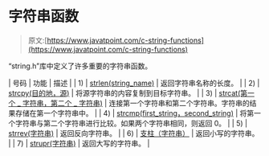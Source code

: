 # 字符串函数

> 原文:[https://www.javatpoint.com/c-string-functions](https://www.javatpoint.com/c-string-functions)

“string.h”库中定义了许多重要的字符串函数。

| 号码 | 功能 | 描述 |
| 1) | [strlen(string_name)](c-strlen) | 返回字符串名称的长度。 |
| 2) | [strcpy(目的地，源)](c-strcpy) | 将源字符串的内容复制到目标字符串。 |
| 3) | [strcat(第一个 _ 字符串，第二个 _ 字符串)](c-strcat) | 连接第一个字符串和第二个字符串。字符串的结果存储在第一个字符串中。 |
| 4) | [strcmp(first_string，second_string)](c-strcmp) | 将第一个字符串与第二个字符串进行比较。如果两个字符串相同，则返回 0。 |
| 5) | [strrev(字符串)](c-strrev) | 返回反向字符串。 |
| 6) | [支柱（字符串）](c-strlwr) | 返回小写的字符串。 |
| 7) | [strupr(字符串)](c-strupr) | 返回大写的字符串。 |